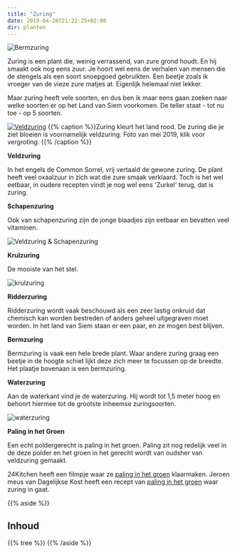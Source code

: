 ```yaml
---
title: "Zuring"
date: 2019-04-26T21:22:25+02:00
dir: planten
---
```


![Bermzuring](/images/bermzuring.jpg)

Zuring is een plant die, weinig verrassend, van zure grond houdt. 
En hij smaakt ook nog eens zuur. 
Je hoort wel eens de verhalen van mensen die de stengels als een soort snoepgoed gebruikten.
Een beetje zoals ik vroeger van de vieze zure matjes at. Eigenlijk helemaal niet lekker.

Maar zuring heeft vele soorten, en dus ben ik maar eens gaan zoeken naar welke soorten er op
het Land van Siem voorkomen. De teller staat - tot nu toe - op 5 soorten. 

[![Veldzuring](/images/overzicht_zuring_small.jpg)](/images/overzicht_zuring.jpg)
{{% caption %}}Zuring kleurt het land rood. De zuring die je ziet bloeien is voornamelijk veldzuring. Foto van mei 2019, klik voor vergroting. {{% /caption %}}

**Veldzuring**  

In het engels de Common Sorrel, vrij vertaald de gewone zuring. 
De plant heeft veel oxaalzuur in zich wat die zure smaak verklaard. 
Toch is het wel eetbaar, in oudere recepten vindt je nog wel eens 'Zurkel' terug, dat is zuring. 

**Schapenzuring**

Ook van schapenzuring zijn de jonge blaadjes zijn eetbaar en bevatten veel vitaminen. 

![Veldzuring &amp; Schapenzuring](/images/veldzuring_schapenzuring.jpg)

**Krulzuring**

De mooiste van het stel. 

![krulzuring](/images/krulzuring.jpg)

**Ridderzuring** 

Ridderzuring wordt vaak beschouwd als een zeer lastig onkruid dat chemisch kan worden bestreden of anders geheel uitgegraven moet worden. 
In het land van Siem staan er een paar, en ze mogen best blijven.

**Bermzuring**

Bermzuring is vaak een hele brede plant. 
Waar andere zuring graag een beetje in de hoogte schiet lijkt deze zich meer te focussen op de breedte. Het plaatje bovenaan is een bermzuring.

**Waterzuring**

Aan de waterkant vind je de waterzuring. Hij wordt tot 1,5 meter hoog en behoort hiermee tot de grootste inheemse zuringsoorten. 

![waterzuring](/images/waterzuring.jpg)

**Paling in het Groen**

Een echt poldergerecht is paling in het groen. 
Paling zit nog redelijk veel in de deze polder en het groen in het gerecht wordt van oudsher van veldzuring gemaakt. 

24Kitchen heeft een filmpje waar ze [paling in het groen](https://www.24kitchen.nl/recepten/paling-in-t-groen) klaarmaken. 
Jeroen meus van Dagelijkse Kost heeft een recept van [paling in het groen](https://dagelijksekost.een.be/gerechten/paling-in-t-groen) waar zuring in gaat. 

{{% aside %}}
## Inhoud
{{% tree %}}
{{% /aside %}}
